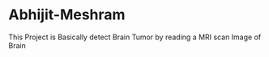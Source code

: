 # Abhijit-Meshram
This Project is Basically detect Brain Tumor by reading a MRI scan Image of Brain 
